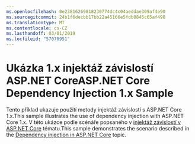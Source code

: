 ```yaml
---
ms.openlocfilehash: 0e23816269818230774dc4c04aeddae309af4e90
ms.sourcegitcommit: 24b1f6decbb17bb22a45166e5fdb0845c65af498
ms.translationtype: MT
ms.contentlocale: cs-CZ
ms.lasthandoff: 03/01/2019
ms.locfileid: "57070951"
---
```

# <a name="aspnet-core-dependency-injection-1x-sample"></a><span data-ttu-id="973de-101">Ukázka 1.x injektáž závislostí ASP.NET Core</span><span class="sxs-lookup"><span data-stu-id="973de-101">ASP.NET Core Dependency Injection 1.x Sample</span></span>

<span data-ttu-id="973de-102">Tento příklad ukazuje použití metody injektáž závislostí s ASP.NET Core 1.x.</span><span class="sxs-lookup"><span data-stu-id="973de-102">This sample illustrates the use of dependency injection with ASP.NET Core 1.x.</span></span> <span data-ttu-id="973de-103">V této ukázce podle scénáře popsaného v [injektáž závislostí v ASP.NET Core](https://docs.microsoft.com/aspnet/core/fundamentals/dependency-injection) tématu.</span><span class="sxs-lookup"><span data-stu-id="973de-103">This sample demonstrates the scenario described in the [Dependency injection in ASP.NET Core](https://docs.microsoft.com/aspnet/core/fundamentals/dependency-injection) topic.</span></span>
